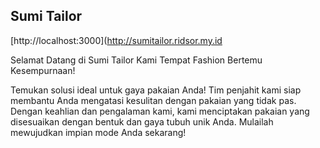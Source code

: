 ## Sumi Tailor

[http://localhost:3000](http://sumitailor.ridsor.my.id

Selamat Datang di Sumi Tailor
Kami Tempat Fashion Bertemu Kesempurnaan!

Temukan solusi ideal untuk gaya pakaian Anda! Tim penjahit kami siap membantu Anda mengatasi kesulitan dengan pakaian yang tidak pas. Dengan keahlian dan pengalaman kami, kami menciptakan pakaian yang disesuaikan dengan bentuk dan gaya tubuh unik Anda. Mulailah mewujudkan impian mode Anda sekarang!
